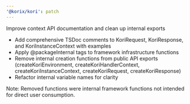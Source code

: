 ```yaml
---
'@korix/kori': patch
---
```


Improve context API documentation and clean up internal exports

- Add comprehensive TSDoc comments to KoriRequest, KoriResponse, and KoriInstanceContext with examples
- Apply @packageInternal tags to framework infrastructure functions
- Remove internal creation functions from public API exports (createKoriEnvironment, createKoriHandlerContext, createKoriInstanceContext, createKoriRequest, createKoriResponse)
- Refactor internal variable names for clarity

Note: Removed functions were internal framework functions not intended for direct user consumption.
